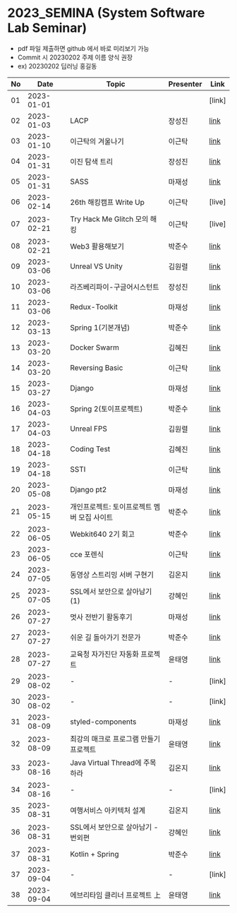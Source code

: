 # 2023_SEMINA (System Software Lab Seminar)
- pdf 파일 제출하면 github 에서 바로 미리보기 가능
- Commit 시 20230202 주제 이름 양식 권장
- ex) 20230202 딥러닝 홍길동

| No |Date|               Topic               |  Presenter  |    Link   |
|----|----------------|------------------------------------|-------------|-----------|
| 01 |2023-01-01|||[link]|
| 02 |2023-01-03|LACP|장성진|[link](https://github.com/KITSSL/2023_SEMINA/blob/main/1월/230103_세미나.pptx)|
| 03 |2023-01-10|이근탁의 겨울나기|이근탁|[link](https://github.com/KITSSL/2023_SEMINA/blob/main/1%EC%9B%94/20230110.pptx)|
| 04 |2023-01-31|이진 탐색 트리|장성진|[link](https://github.com/KITSSL/2023_SEMINA/blob/main/1월/230129_세미나.pptx)|
| 05 |2023-01-31|SASS|마재성|[link](https://github.com/KITSSL/2023_SEMINA/blob/main/1%EC%9B%94/SSL_%EC%84%B8%EB%AF%B8%EB%82%98_SASS.pptx)|
| 06 |2023-02-14|26th 해킹캠프 Write Up|이근탁|[live]|
| 07 |2023-02-21|Try Hack Me Glitch 모의 해킹|이근탁|[live]|
| 08 |2023-02-21|Web3 활용해보기|박준수|[link](https://github.com/KITSSL/2023_SEMINA/blob/main/2%EC%9B%94/20230221_Web3_Marp.pdf)|
| 09 |2023-03-06|Unreal VS Unity|김원렬|[link](https://github.com/KITSSL/2023_SEMINA/blob/main/3%EC%9B%94/2023_03_06%20UnrealVsUnity.pptx)|
| 10 |2023-03-06|라즈베리파이-구글어시스턴트|장성진|[link](https://github.com/KITSSL/2023_SEMINA/blob/main/3월/230306_세미나.pptx)|
| 11 |2023-03-06|Redux-Toolkit|마재성|[link](https://github.com/KITSSL/2023_SEMINA/blob/main/3%EC%9B%94/Redux-Toolkit.pptx)|
| 12 |2023-03-13|Spring 1(기본개념)|박준수|[link](https://github.com/KITSSL/2023_SEMINA/blob/main/3%EC%9B%94/20230313_Spring.pdf)|
| 13 |2023-03-20|Docker Swarm|김혜진|[link](https://github.com/KITSSL/2023_SEMINA/blob/main/3%EC%9B%94/230320_Docker%20Swarm.pptx)|
| 14 |2023-03-20|Reversing Basic|이근탁|[link](https://github.com/KITSSL/2023_SEMINA/blob/main/3%EC%9B%94/%EB%A6%AC%EB%B2%84%EC%8B%B11.pptx)|
| 15 |2023-03-27|Django|마재성|[link](https://github.com/KITSSL/2023_SEMINA/blob/main/3%EC%9B%94/Django.pptx)|
| 16 |2023-04-03|Spring 2(토이프로젝트)|박준수|[link](https://github.com/KITSSL/2023_SEMINA/blob/main/4%EC%9B%94/20230403_Spring_pt2.pdf)|
| 17 |2023-04-03|Unreal FPS|김원렬|[link](https://github.com/KITSSL/2023_SEMINA/blob/main/4%EC%9B%94/2023_04_03%20UnrealFPS.pptx)|
| 18 |2023-04-18|Coding Test|김혜진|[link](https://github.com/KITSSL/2023_SEMINA/blob/main/4%EC%9B%94/230417_Coding%20Test.pdf)
| 19 |2023-04-18|SSTI|이근탁|[link](https://github.com/KITSSL/2023_SEMINA/blob/main/4%EC%9B%94/SSTI.pptx)
| 20 |2023-05-08|Django pt2|마재성|[link](https://github.com/KITSSL/2023_SEMINA/blob/main/5%EC%9B%94/Django_pt2.pptx)|
| 21 |2023-05-15|개인프로젝트: 토이프로젝트 멤버 모집 사이트|박준수|[link](https://github.com/KITSSL/2023_SEMINA/blob/main/5%EC%9B%94/%E1%84%89%E1%85%A6%E1%84%86%E1%85%B5%E1%84%82%E1%85%A120230515.pdf)|
| 22 |2023-06-05|Webkit640 2기 회고|박준수|[link](https://github.com/KITSSL/2023_SEMINA/blob/main/6%EC%9B%94/202306%E1%84%92%E1%85%AC%E1%84%80%E1%85%A9.pdf)|
| 23 |2023-06-05|cce 포렌식 |이근탁|[link](https://github.com/KITSSL/2023_SEMINA/blob/main/6%EC%9B%94/apollo.pptx)|
| 24 |2023-07-05|동영상 스트리밍 서버 구현기 |김온지|[link](./7%EC%9B%94/230705_%EB%8F%99%EC%98%81%EC%83%81%20%EC%8A%A4%ED%8A%B8%EB%A6%AC%EB%B0%8D%20%EC%84%9C%EB%B2%84%20%EA%B5%AC%ED%98%84%EA%B8%B0.pdf)|
| 25 |2023-07-05|SSL에서 보안으로 살아남기(1) |강혜인|[link](https://github.com/KITSSL/2023_SEMINA/blob/main/7%EC%9B%94/SSL%EC%97%90%EC%84%9C%20%EB%B3%B4%EC%95%88%EC%9C%BC%EB%A1%9C%20%EC%82%B4%EC%95%84%EB%82%A8%EA%B8%B0(1).pptx)|
| 26 |2023-07-27| 멋사 전반기 활동후기 |마재성|[link](https://github.com/KITSSL/2023_SEMINA/blob/main/7%EC%9B%94/%ED%99%9C%EB%8F%99%ED%9B%84%EA%B8%B0.pptx)|
| 27 |2023-07-27| 쉬운 길 돌아가기 전문가 | 박준수 |[link](https://github.com/KITSSL/2023_SEMINA/blob/main/7%EC%9B%94/20230727%20%E1%84%89%E1%85%B1%E1%84%8B%E1%85%AE%E1%86%AB%20%E1%84%80%E1%85%B5%E1%86%AF%20%E1%84%83%E1%85%A9%E1%86%AF%E1%84%8B%E1%85%A1%E1%84%80%E1%85%A1%E1%84%80%E1%85%B5%20%E1%84%8C%E1%85%A5%E1%86%AB%E1%84%86%E1%85%AE%E1%86%AB%E1%84%80%E1%85%A1.pdf)|
| 28 |2023-07-27|교육청 자가진단 자동화 프로젝트|윤태영|[link](https://github.com/KITSSL/2023_SEMINA/blob/main/7%EC%9B%94/%EA%B5%90%EC%9C%A1%EC%B2%AD%20%EC%9E%90%EA%B0%80%EC%A7%84%EB%8B%A8%20%EC%9E%90%EB%8F%99%ED%99%94%20%ED%94%84%EB%A1%9C%EC%A0%9D%ED%8A%B8.pdf)
| 29 |2023-08-02| - | - |[link]|
| 30 |2023-08-02| - | - |[link]|
| 31 |2023-08-09| styled-components |마재성|[link](https://github.com/KITSSL/2023_SEMINA/blob/main/8%EC%9B%94/Styled_components.pptx)|
| 32 |2023-08-09| 최강의 매크로 프로그램 만들기 프로젝트 | 윤태영 |[link](https://github.com/KITSSL/2023_SEMINA/blob/main/8%EC%9B%94/%EC%B5%9C%EA%B0%95%EC%9D%98%20%EB%A7%A4%ED%81%AC%EB%A1%9C%20%ED%94%84%EB%A1%9C%EA%B7%B8%EB%9E%A8%20%EB%A7%8C%EB%93%A4%EA%B8%B0%20%ED%94%84%EB%A1%9C%EC%A0%9D%ED%8A%B8.pdf)|
| 33 |2023-08-16| Java Virtual Thread에 주목하라 | 김온지 |[link](https://github.com/KITSSL/2023_SEMINA/blob/main/8%EC%9B%94/%E1%84%89%E1%85%A6%E1%84%86%E1%85%B5%E1%84%82%E1%85%A1%20-%20%E1%84%80%E1%85%A1%E1%84%89%E1%85%A1%E1%86%BC%20%E1%84%8A%E1%85%B3%E1%84%85%E1%85%A6%E1%84%83%E1%85%B3.pdf)|
| 34 |2023-08-16| - | - |[link]|
| 35 |2023-08-31| 여행서비스 아키텍처 설계 | 김온지 |[link](https://github.com/KITSSL/2023_SEMINA/blob/main/8%EC%9B%94/%E1%84%8B%E1%85%A7%E1%84%92%E1%85%A2%E1%86%BC%20%E1%84%89%E1%85%A5%E1%84%87%E1%85%B5%E1%84%89%E1%85%B3%20%E1%84%8B%E1%85%A1%E1%84%8F%E1%85%B5%E1%84%90%E1%85%A6%E1%86%A8%E1%84%8E%E1%85%A7%20%E1%84%89%E1%85%A5%E1%86%AF%E1%84%80%E1%85%A8.pdf)|
| 36 |2023-08-31| SSL에서 보안으로 살아남기 - 번외편 | 강혜인 |[link](https://github.com/KITSSL/2023_SEMINA/blob/main/8%EC%9B%94/SSL%EC%97%90%EC%84%9C%20%EB%B3%B4%EC%95%88%EC%9C%BC%EB%A1%9C%20%EC%82%B4%EC%95%84%EB%82%A8%EA%B8%B0%20-%20%EB%B2%88%EC%99%B8%ED%8E%B8.pptx)|
| 37 |2023-08-31| Kotlin + Spring | 박준수 |[link](https://github.com/KITSSL/2023_SEMINA/blob/main/8%EC%9B%94/Kotlin_Spring.pdf)
| 37 |2023-09-04| - | - |[link]|
| 38 |2023-09-04| 에브리타임 클리너 프로젝트 上 | 윤태영 |[link](https://github.com/KITSSL/2023_SEMINA/blob/main/9%EC%9B%94/%EC%97%90%EB%B8%8C%EB%A6%AC%ED%83%80%EC%9E%84%20%ED%81%B4%EB%A6%AC%EB%84%88%20%ED%94%84%EB%A1%9C%EC%A0%9D%ED%8A%B8%20%E4%B8%8A.pdf)|
